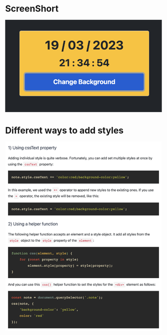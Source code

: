 # ScreenShort
![](2023-04-19-21-35-12.png)

# Different ways to add styles
![](2023-04-19-21-44-11.png)